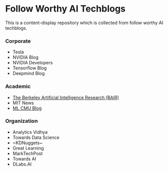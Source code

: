 # Follow Worthy AI Techblogs

This is a content-display repository which is collected from follow worthy AI techblogs.

### Corporate
- Tesla
- NVIDIA Blog
- NVIDIA Developers
- Tensorflow Blog
- Deepmind Blog

### Academic
- [The Berkeley Artificial Intelligence Research (BAIR)](https://bair.berkeley.edu/)
- MIT News
- [ML CMU Blog](https://blog.ml.cmu.edu/)

### Organization
- Analytics Vidhya
- Towards Data Science
- ~KDNuggets~
- Great Learning
- MarkTechPost
- Towards AI
- DLabs.AI
